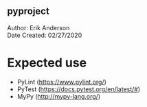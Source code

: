 pyproject
-----------------
Author: Erik Anderson  
Date Created: 02/27/2020

# Expected use
- PyLint (https://www.pylint.org/)
- PyTest (https://docs.pytest.org/en/latest/#)
- MyPy (http://mypy-lang.org/)
